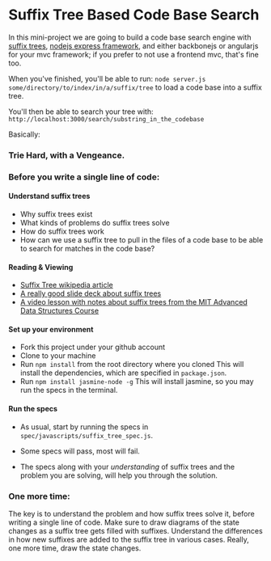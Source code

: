 # Suffix Tree Based Code Base Search

In this mini-project we are going to build a code base search engine with
[suffix trees](http://en.wikipedia.org/wiki/Suffix_tree), [nodejs express
framework](http://expressjs.com/), and either backbonejs or angularjs
for your mvc framework; if you prefer to not use a frontend mvc, that's
fine too.

When you've finished, you'll be able to run:
`node server.js some/directory/to/index/in/a/suffix/tree` to load a code
base into a suffix tree.

You'll then be able to search your tree with:
`http://localhost:3000/search/substring_in_the_codebase`

Basically:
### Trie Hard, with a Vengeance.

### Before you write a single line of code: 

#### Understand suffix trees

* Why suffix trees exist
* What kinds of problems do suffix trees solve
* How do suffix trees work 
* How can we use a suffix tree to pull in the files of a code base to be
  able to search for matches in the code base?

#### Reading & Viewing

* [Suffix Tree wikipedia
  article](http://en.wikipedia.org/wiki/Suffix_tree)
* [A really good slide deck about suffix
  trees](http://www.cs.cmu.edu/~ckingsf/bioinfo-lectures/suffixtrees.pdf)
* [A video lesson with notes about suffix trees from the MIT Advanced Data
Structures Course](http://courses.csail.mit.edu/6.851/spring12/lectures/L16.html)

#### Set up your environment

* Fork this project under your github account
* Clone to your machine
* Run `npm install` from the root directory where you cloned
This will install the dependencies, which are specified in
`package.json`.
* Run `npm install jasmine-node -g`
This will install jasmine, so you may run the specs in the terminal.

#### Run the specs

* As usual, start by running the specs in
`spec/javascripts/suffix_tree_spec.js`.

* Some specs will pass, most will fail.

* The specs along with your *understanding* of suffix trees and the
  problem you are solving, will help you through the solution.

### One more time:

The key is to understand the problem and how suffix trees solve it,
before writing a single line of code. Make sure to draw diagrams of the
state changes as a suffix tree gets filled with suffixes. Understand the
differences in how new suffixes are added to the suffix tree in various
cases. Really, one more time, draw the state changes.
